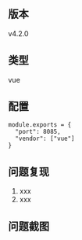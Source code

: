 ## 版本
v4.2.0

## 类型
vue

## 配置
```
module.exports = {
  "port": 8085,
  "vendor": ["vue"]
}
```

## 问题复现
1. xxx
2. xxx

## 问题截图